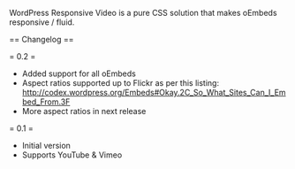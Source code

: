 WordPress Responsive Video is a pure CSS solution that makes oEmbeds responsive / fluid.

== Changelog ==

= 0.2 =
* Added support for all oEmbeds
* Aspect ratios supported up to Flickr as per this listing: http://codex.wordpress.org/Embeds#Okay.2C_So_What_Sites_Can_I_Embed_From.3F
* More aspect ratios in next release

= 0.1 =
* Initial version
* Supports YouTube & Vimeo